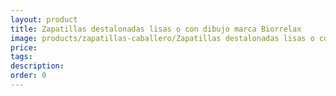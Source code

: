 ```yaml
---
layout: product
title: Zapatillas destalonadas lisas o con dibujo marca Biorrelax
image: products/zapatillas-caballero/Zapatillas destalonadas lisas o con dibujo marca Biorrelax.gif
price: 
tags: 
description: 
order: 0
---
```

